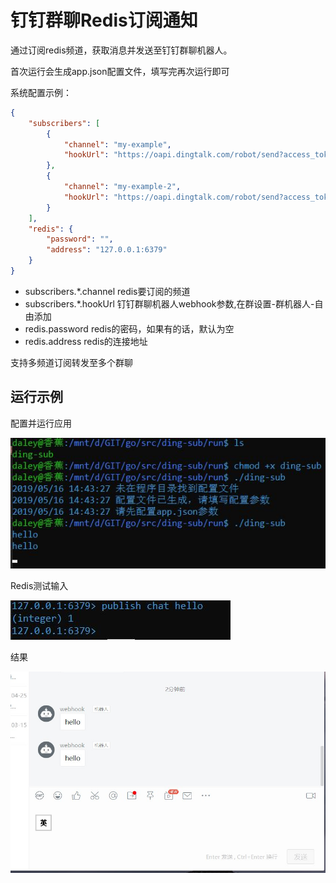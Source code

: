 # 钉钉群聊Redis订阅通知

通过订阅redis频道，获取消息并发送至钉钉群聊机器人。

首次运行会生成app.json配置文件，填写完再次运行即可

系统配置示例：

```json
{
    "subscribers": [
        {
            "channel": "my-example",
            "hookUrl": "https://oapi.dingtalk.com/robot/send?access_token={your_token}"
        },
        {
            "channel": "my-example-2",
            "hookUrl": "https://oapi.dingtalk.com/robot/send?access_token={your_token}"
        }
    ],
    "redis": {
        "password": "",
        "address": "127.0.0.1:6379"
    }
}
```

- subscribers.*.channel redis要订阅的频道
- subscribers.*.hookUrl 钉钉群聊机器人webhook参数,在群设置-群机器人-自由添加
- redis.password redis的密码，如果有的话，默认为空
- redis.address redis的连接地址

支持多频道订阅转发至多个群聊

## 运行示例

配置并运行应用

![图片](build/1.jpg)

Redis测试输入

![图片](build/2.jpg)

结果

![图片](build/3.jpg)
